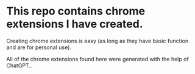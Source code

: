 # This repo contains chrome extensions I have created.

Creating chrome extensions is easy (as long as they have basic function and are for personal use).

All of the chrome extensions found here were generated with the help of ChatGPT..
